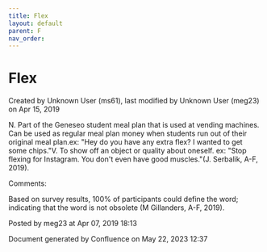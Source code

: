 ```yaml
---
title: Flex
layout: default
parent: F
nav_order:
---
```


# Flex

Created by  Unknown User (ms61), last modified by  Unknown User (meg23) on Apr 15, 2019

N. Part of the Geneseo student meal plan that is used at vending machines. Can be used as regular meal plan money when students run out of their original meal plan.ex: &quot;Hey do you have any extra flex? I wanted to get some chips.&quot;V. To show off an object or quality about oneself. ex: &quot;Stop flexing for Instagram. You don't even have good muscles.&quot;(J. Serbalik, A-F, 2019).

Comments:

Based on survey results, 100% of participants could define the word; indicating that the word is not obsolete (M Gillanders, A-F, 2019).

Posted by meg23 at Apr 07, 2019 18:13

Document generated by Confluence on May 22, 2023 12:37


